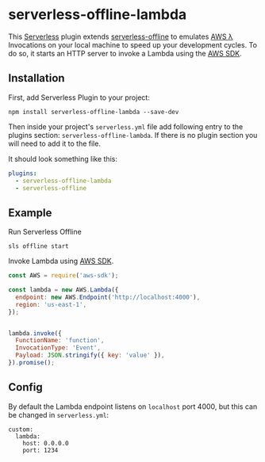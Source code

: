 # serverless-offline-lambda

This [Serverless](https://github.com/serverless/serverless) plugin extends [serverless-offline](https://github.com/dherault/serverless-offline) to emulates [AWS λ](https://aws.amazon.com/lambda) Invocations on your local machine to speed up your development cycles. To do so, it starts an HTTP server to invoke a Lambda using the [AWS SDK](https://github.com/aws/aws-sdk-js).

## Installation

First, add Serverless Plugin to your project:

`npm install serverless-offline-lambda --save-dev`

Then inside your project's `serverless.yml` file add following entry to the plugins section: `serverless-offline-lambda`. If there is no plugin section you will need to add it to the file.

It should look something like this:

```YAML
plugins:
  - serverless-offline-lambda
  - serverless-offline
```

## Example

Run Serverless Offline
```
sls offline start
```

Invoke Lambda using [AWS SDK](https://github.com/aws/aws-sdk-js).

```javascript
const AWS = require('aws-sdk');

const lambda = new AWS.Lambda({
  endpoint: new AWS.Endpoint('http://localhost:4000'),
  region: 'us-east-1',
});


lambda.invoke({
  FunctionName: 'function',
  InvocationType: 'Event',
  Payload: JSON.stringify({ key: 'value' }),
}).promise();

```

## Config

By default the Lambda endpoint listens on `localhost` port 4000, but this can be changed in `serverless.yml`:

```
custom:
  lambda:
    host: 0.0.0.0
    port: 1234
```
